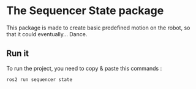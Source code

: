 # The Sequencer State package

This package is made to create basic predefined motion on the robot, so that it could eventually... Dance.

## Run it
To run the project, you need to copy & paste this commands : 
```bash
ros2 run sequencer state 
